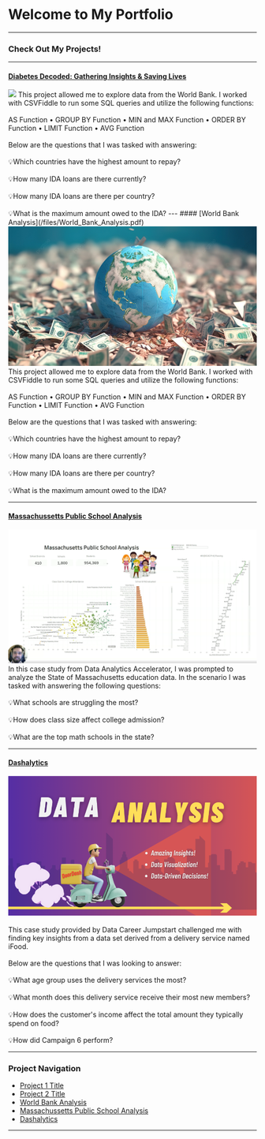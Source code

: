 # Welcome to My Portfolio

---

### Check Out My Projects!

---
#### [Diabetes Decoded: Gathering Insights & Saving Lives](/files/X.pdf)
<img src="images/X"/>
This project allowed me to explore data from the World Bank. I worked with CSVFiddle to run some SQL queries
and utilize the following functions:
<br><br>
AS Function • GROUP BY Function • MIN and MAX Function • ORDER BY Function • LIMIT Function • AVG Function
<br><br>
Below are the questions that I was tasked with answering:
<br><br>
💡Which countries have the highest amount to repay?
<br><br>
💡How many IDA loans are there currently?
<br><br>
💡How many IDA loans are there per country?
<br><br>
💡What is the maximum amount owed to the IDA?
---
#### [World Bank Analysis](/files/World_Bank_Analysis.pdf)
<img src="images/World_Bank_Analysis.logo.jpg"/>
This project allowed me to explore data from the World Bank. I worked with CSVFiddle to run some SQL queries
and utilize the following functions:
<br><br>
AS Function • GROUP BY Function • MIN and MAX Function • ORDER BY Function • LIMIT Function • AVG Function
<br><br>
Below are the questions that I was tasked with answering:
<br><br>
💡Which countries have the highest amount to repay?
<br><br>
💡How many IDA loans are there currently?
<br><br>
💡How many IDA loans are there per country?
<br><br>
💡What is the maximum amount owed to the IDA? 

---
#### [Massachussetts Public School Analysis](https://www.linkedin.com/feed/update/urn:li:activity:7128767505778556928/)
[<img src="images/MPSA.Cover.png?raw=true"/>](https://www.linkedin.com/pulse/what-i-learned-21-days-data-avery-smith)
In this case study from Data Analytics Accelerator, I was prompted to analyze the State of Massachusetts education data. In the scenario I was tasked with answering the following questions:
<br><br>
💡What schools are struggling the most?
<br><br>
💡How does class size affect college admission?
<br><br>
💡What are the top math schools in the state? 

---

#### [Dashalytics](https://www.linkedin.com/pulse/dashalytics-vincen-dailey-urcjc/)
[<img src="images/Dashalytics.Cover.png?raw=true"/>](https://www.linkedin.com/pulse/what-i-learned-21-days-data-avery-smith)
<br><br>
This case study provided by Data Career Jumpstart challenged me with finding key insights from a data set derived from a delivery service named iFood.
<br><br>
Below are the questions that I was looking to answer:
<br><br>
💡What age group uses the delivery services the most?
<br><br>
💡What month does this delivery service receive their most new members?
<br><br>
💡How does the customer's income affect the total amount they typically spend on food?
<br><br>
💡How did Campaign 6 perform?

---

### Project Navigation

- [Project 1 Title](http://example.com/)
- [Project 2 Title](http://example.com/)
- [World Bank Analysis](/files/World_Bank_Analysis.pdf)
- [Massachussetts Public School Analysis](https://www.linkedin.com/feed/update/urn:li:activity:7128767505778556928/)
- [Dashalytics](https://www.linkedin.com/pulse/dashalytics-vincen-dailey-urcjc/)

---




